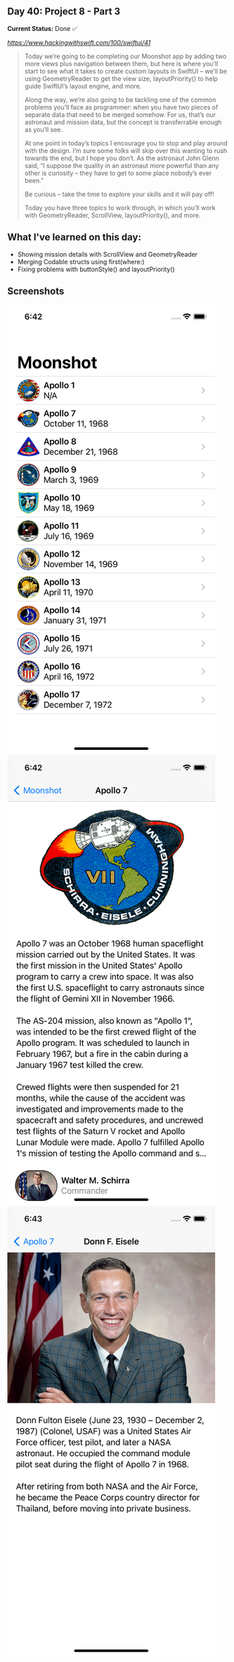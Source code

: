 

## Day 40: Project 8 - Part 3

**Current Status:**  Done ✅

*https://www.hackingwithswift.com/100/swiftui/41*

>Today we’re going to be completing our Moonshot app by adding two more views plus navigation between them, but here is where you’ll start to see what it takes to create custom layouts in SwiftUI – we’ll be using GeometryReader to get the view size, layoutPriority() to help guide SwiftUI’s layout engine, and more.
>
>Along the way, we’re also going to be tackling one of the common problems you’ll face as programmer: when you have two pieces of separate data that need to be merged somehow. For us, that’s our astronaut and mission data, but the concept is transferrable enough as you’ll see.
>
>At one point in today’s topics I encourage you to stop and play around with the design. I’m sure some folks will skip over this wanting to rush towards the end, but I hope you don’t. As the astronaut John Glenn said, “I suppose the quality in an astronaut more powerful than any other is curiosity – they have to get to some place nobody’s ever been.”
>
>Be curious – take the time to explore your skills and it will pay off!
>
>Today you have three topics to work through, in which you’ll work with GeometryReader, ScrollView, layoutPriority(), and more.


## What I've learned on this day:
- Showing mission details with ScrollView and GeometryReader
- Merging Codable structs using first(where:)
- Fixing problems with buttonStyle() and layoutPriority()



## Screenshots
![App-Screenshot](documentation/1.png)
![App-Screenshot](documentation/2.png)
![App-Screenshot](documentation/3.png)
